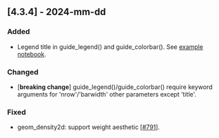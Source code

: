 ## [4.3.4] - 2024-mm-dd

### Added
- Legend title in guide_legend() and guide_colorbar().
  See [example notebook](https://nbviewer.org/github/JetBrains/lets-plot/blob/master/docs/f-24e/legend_title.ipynb).

### Changed
- [**breaking change**] guide_legend()/guide_colorbar() require keyword arguments for 'nrow'/'barwidth' other parameters except 'title'.
 
### Fixed
- geom_density2d: support weight aesthetic [[#791](https://github.com/JetBrains/lets-plot/issues/791)].